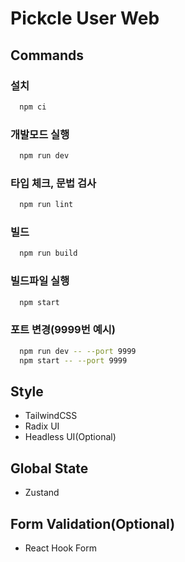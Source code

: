 # Pickcle User Web

## Commands

### 설치

```sh
  npm ci
```

### 개발모드 실행

```sh
  npm run dev
```

### 타입 체크, 문법 검사

```sh
  npm run lint
```

### 빌드

```sh
  npm run build
```

### 빌드파일 실행

```sh
  npm start
```

### 포트 변경(9999번 예시)

```sh
  npm run dev -- --port 9999
  npm start -- --port 9999
```

## Style
- TailwindCSS
- Radix UI
- Headless UI(Optional)

## Global State
- Zustand

## Form Validation(Optional)
- React Hook Form
